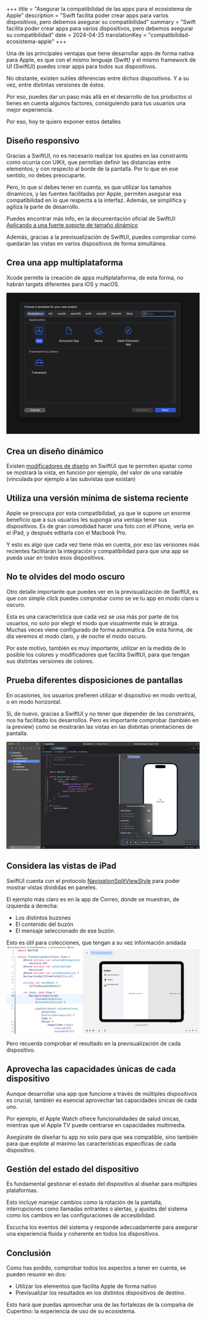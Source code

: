 +++
title = "Asegurar la compatibilidad de las apps para el ecosistema de Apple"
description = "Swift facilita poder crear apps para varios dispositivos, pero debemos asegurar su compatibilidad"
summary = "Swift facilita poder crear apps para varios dispositivos, pero debemos asegurar su compatibilidad"
date = 2024-04-25
translationKey = "compatibilidad-ecosistema-apple"
+++

Una de las principales ventajas que tiene desarrollar apps de forma nativa para Apple, es que con el mismo lenguaje (Swift) y el mismo framework de UI (SwiftUI) puedes crear apps para todos sus dispositivos.

No obstante, existen sutiles diferencias entre dichos dispositivos. Y a su vez, entre distintas versiones de éstos.

Por eso, puedes dar un paso más allá en el desarrollo de tus productos si tienes en cuenta algunos factores, consiguiendo para tus usuarios una mejor experiencia.

Por eso, hoy te quiero exponer estos detalles

## Diseño responsivo

Gracias a SwiftUI, no es necesario realizar los ajustes en las constraints como ocurría con UIKit, que permitían definir las distancias entre elementos, y con respecto al borde de la pantalla. Por lo que en ese sentido, no debes preocuparte.

Pero, lo que sí debes tener en cuenta, es que utilizar los tamaños dínamicos, y las fuentes facilitadas por Apple, permiten asegurar esa compatibilidad en lo que respecta a la interfaz. Además, se simplifica y agiliza la parte de desarrollo.

Puedes encontrar más info, en la documentación oficial de SwiftUI: [Aplicando a una fuerte soporte de tamaño dinámico](https://developer.apple.com/documentation/swiftui/applying-custom-fonts-to-text#Apply-a-font-supporting-dynamic-sizing)

Además, gracias a la previsualización de SwiftUI, puedes comprobar como quedarán las vistas en varios dispositivos de forma simultánea.

## Crea una app multiplataforma

Xcode permite la creación de apps multiplataforma, de esta forma, no habrán targets diferentes para iOS y macOS.

![Screenshot of multiplatform project](multiplatform-app.png)

## Crea un diseño dinámico

Existen [modificadores de diseño](https://developer.apple.com/documentation/swiftui/view-layout) en SwiftUI que te permiten ajustar como se mostrará la vista, en función por ejemplo, del valor de una variable (vinculada por ejemplo a las subvistas que existan)

## Utiliza una versión mínima de sistema reciente

Apple se preocupa por esta compatibilidad, ya que le supone un enorme beneficio que a sus usuarios les suponga una ventaja tener sus dispositivos. Es de gran comodidad hacer una foto con el iPhone, verla en el iPad, y después editarla con el Macbook Pro.

Y esto es algo que cada vez tiene más en cuenta, por eso las versiones más recientes facilitarán la integración y compatibilidad para que una app se pueda usar en todos esos dispositivos.

## No te olvides del modo oscuro

Otro detalle importante que puedes ver en la previsualización de SwiftUI, es que con simple click puedes comprobar como se ve tu app en modo claro u oscuro.

Esta es una característica que cada vez se usa más por parte de los usuarios, no solo por elegir el modo que visualmente más le atraiga. Muchas veces viene configurado de forma automática. De esta forma, de día veremos el modo claro, y de noche el modo oscuro.

Por este motivo, también es muy importante, utilizar en la medida de lo posible los colores y modificadores que facilita SwiftUI, para que tengan sus distintas versiones de colores.

## Prueba diferentes disposiciones de pantallas

En ocasiones, los usuarios prefieren utilizar el dispositivo en modo vertical, o en modo horizontal.

Sí, de nuevo, gracias a SwiftUI y no tener que depender de las constraints, nos ha facilitado los desarrollos. Pero es importante comprobar (también en la preview) como se mostrarán las vistas en las distintas orientaciones de pantalla.

![Screenshot SwiftUI preview](swiftui-preview.png)

## Considera las vistas de iPad

SwiftUI cuenta con el protocolo [NavigationSplitViewStyle](https://developer.apple.com/documentation/SwiftUI/NavigationSplitViewStyle) para poder mostrar vistas divididas en paneles.

El ejemplo más claro es en la app de Correo, donde se muestran, de izquierda a derecha:

- Los distintos buzones
- El contenido del buzón
- El mensaje seleccionado de ese buzón.

Esto es útil para colecciones, que tengan a su vez información anidada
![Screenshot NavigationSplitView](navigation-split-view.png)

Pero recuerda comprobar el resultado en la previsualización de cada dispositivo.

## Aprovecha las capacidades únicas de cada dispositivo

Aunque desarrollar una app que funcione a través de múltiples dispositivos es crucial, también es esencial aprovechar las capacidades únicas de cada uno.

Por ejemplo, el Apple Watch ofrece funcionalidades de salud únicas, mientras que el Apple TV puede centrarse en capacidades multimedia.

Asegúrate de diseñar tu app no solo para que sea compatible, sino también para que explote al máximo las características específicas de cada dispositivo.

## Gestión del estado del dispositivo

Es fundamental gestionar el estado del dispositivo al diseñar para múltiples plataformas.

Esto incluye manejar cambios como la rotación de la pantalla, interrupciones como llamadas entrantes o alertas, y ajustes del sistema como los cambios en las configuraciones de accesibilidad.

Escucha los eventos del sistema y responde adecuadamente para asegurar una experiencia fluida y coherente en todos los dispositivos.

## Conclusión

Como has podido, comprobar todos los aspectos a tener en cuenta, se pueden resumir en dos:

- Utilizar los elementos que facilita Apple de forma nativo
- Previsualizar los resultados en los distintos dispositivos de destino.

Esto hará que puedas aprovechar una de las fortalezas de la compañía de Cupertino: la experiencia de uso de su ecosistema.
